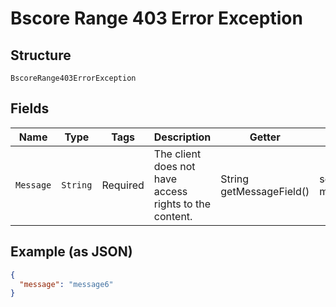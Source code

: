 
# Bscore Range 403 Error Exception

## Structure

`BscoreRange403ErrorException`

## Fields

| Name | Type | Tags | Description | Getter | Setter |
|  --- | --- | --- | --- | --- | --- |
| `Message` | `String` | Required | The client does not have access rights to the content. | String getMessageField() | setMessageField(String messageField) |

## Example (as JSON)

```json
{
  "message": "message6"
}
```


